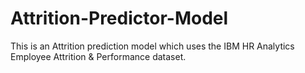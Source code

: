 # Attrition-Predictor-Model
This is an Attrition prediction model which uses the IBM HR Analytics Employee Attrition &amp; Performance dataset.
